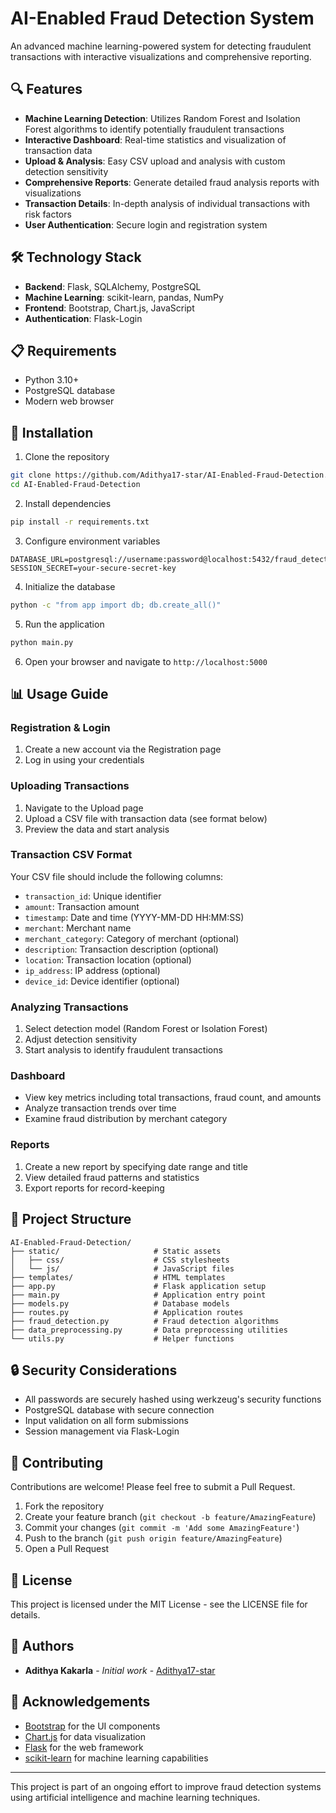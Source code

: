 # AI-Enabled Fraud Detection System


An advanced machine learning-powered system for detecting fraudulent transactions with interactive visualizations and comprehensive reporting.

## 🔍 Features

- **Machine Learning Detection**: Utilizes Random Forest and Isolation Forest algorithms to identify potentially fraudulent transactions
- **Interactive Dashboard**: Real-time statistics and visualization of transaction data
- **Upload & Analysis**: Easy CSV upload and analysis with custom detection sensitivity
- **Comprehensive Reports**: Generate detailed fraud analysis reports with visualizations
- **Transaction Details**: In-depth analysis of individual transactions with risk factors
- **User Authentication**: Secure login and registration system

## 🛠️ Technology Stack

- **Backend**: Flask, SQLAlchemy, PostgreSQL
- **Machine Learning**: scikit-learn, pandas, NumPy
- **Frontend**: Bootstrap, Chart.js, JavaScript
- **Authentication**: Flask-Login

## 📋 Requirements

- Python 3.10+
- PostgreSQL database
- Modern web browser

## 🚀 Installation

1. Clone the repository
```bash
git clone https://github.com/Adithya17-star/AI-Enabled-Fraud-Detection.git
cd AI-Enabled-Fraud-Detection
```

2. Install dependencies
```bash
pip install -r requirements.txt
```

3. Configure environment variables
```
DATABASE_URL=postgresql://username:password@localhost:5432/fraud_detection
SESSION_SECRET=your-secure-secret-key
```

4. Initialize the database
```bash
python -c "from app import db; db.create_all()"
```

5. Run the application
```bash
python main.py
```

6. Open your browser and navigate to `http://localhost:5000`

## 📊 Usage Guide

### Registration & Login
1. Create a new account via the Registration page
2. Log in using your credentials

### Uploading Transactions
1. Navigate to the Upload page
2. Upload a CSV file with transaction data (see format below)
3. Preview the data and start analysis

### Transaction CSV Format
Your CSV file should include the following columns:
- `transaction_id`: Unique identifier
- `amount`: Transaction amount
- `timestamp`: Date and time (YYYY-MM-DD HH:MM:SS)
- `merchant`: Merchant name
- `merchant_category`: Category of merchant (optional)
- `description`: Transaction description (optional)
- `location`: Transaction location (optional)
- `ip_address`: IP address (optional)
- `device_id`: Device identifier (optional)

### Analyzing Transactions
1. Select detection model (Random Forest or Isolation Forest)
2. Adjust detection sensitivity
3. Start analysis to identify fraudulent transactions

### Dashboard
- View key metrics including total transactions, fraud count, and amounts
- Analyze transaction trends over time
- Examine fraud distribution by merchant category

### Reports
1. Create a new report by specifying date range and title
2. View detailed fraud patterns and statistics
3. Export reports for record-keeping

## 📝 Project Structure

```
AI-Enabled-Fraud-Detection/
├── static/                     # Static assets
│   ├── css/                    # CSS stylesheets
│   └── js/                     # JavaScript files
├── templates/                  # HTML templates
├── app.py                      # Flask application setup
├── main.py                     # Application entry point
├── models.py                   # Database models
├── routes.py                   # Application routes
├── fraud_detection.py          # Fraud detection algorithms
├── data_preprocessing.py       # Data preprocessing utilities
└── utils.py                    # Helper functions
```

## 🔒 Security Considerations

- All passwords are securely hashed using werkzeug's security functions
- PostgreSQL database with secure connection
- Input validation on all form submissions
- Session management via Flask-Login

## 🤝 Contributing

Contributions are welcome! Please feel free to submit a Pull Request.

1. Fork the repository
2. Create your feature branch (`git checkout -b feature/AmazingFeature`)
3. Commit your changes (`git commit -m 'Add some AmazingFeature'`)
4. Push to the branch (`git push origin feature/AmazingFeature`)
5. Open a Pull Request

## 📄 License

This project is licensed under the MIT License - see the LICENSE file for details.

## 👥 Authors

- **Adithya Kakarla** - *Initial work* - [Adithya17-star](https://github.com/Adithya17-star)

## 🙏 Acknowledgements

- [Bootstrap](https://getbootstrap.com/) for the UI components
- [Chart.js](https://www.chartjs.org/) for data visualization
- [Flask](https://flask.palletsprojects.com/) for the web framework
- [scikit-learn](https://scikit-learn.org/) for machine learning capabilities

---

This project is part of an ongoing effort to improve fraud detection systems using artificial intelligence and machine learning techniques.
